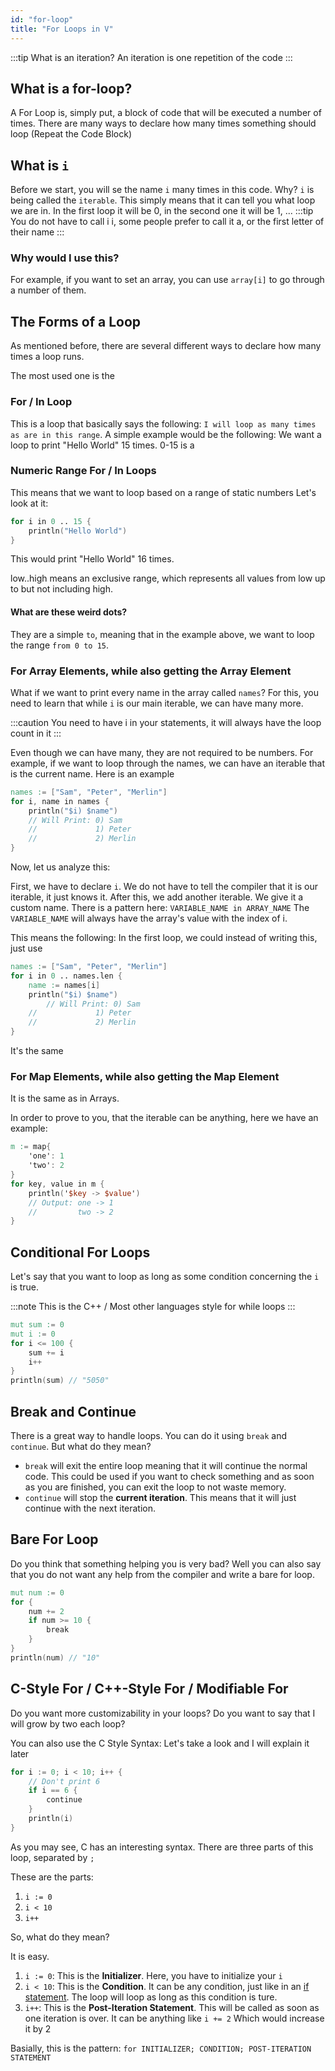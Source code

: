 ```yaml
---
id: "for-loop"
title: "For Loops in V"
---
```


:::tip What is an iteration?
An iteration is one repetition of the code
:::

## What is a for-loop?

A For Loop is, simply put, a block of code that will be executed a number of times.
There are many ways to declare how many times something should loop (Repeat the Code Block)

## What is `i`

Before we start, you will se the name `i` many times in this code. Why? `i` is being called the `iterable`. This simply means that it can tell you what loop we are in. In the first loop it will be 0, in the second one it will be 1, ...
:::tip 
You do not have to call i i, some people prefer to call it a, or the first letter of their name
:::

### Why would I use this?

For example, if you want to set an array, you can use `array[i]` to go through a number of them.

## The Forms of a Loop

As mentioned before, there are several different ways to declare how many times a loop runs.

The most used one is the 

### For / In Loop

This is a loop that basically says the following: `I will loop as many times as are in this range`.
A simple example would be the following: We want a loop to print "Hello World" 15 times. 0-15 is a 

### Numeric Range For / In Loops

This means that we want to loop based on a range of static numbers
Let's look at it:

```v
for i in 0 .. 15 {
    println("Hello World")
}
```
This would print "Hello World" 16 times.

low..high means an exclusive range, which represents all values from low up to but not including high.

#### What are these weird dots?

They are a simple `to`, meaning that in the example above, we want to loop the range `from 0 to 15`.

### For Array Elements, while also getting the Array Element

What if we want to print every name in the array called `names`? For this, you need to learn that while `i` is our main
iterable, we can have many more.

:::caution
You need to have i in your statements, it will always have the loop count in it
:::

Even though we can have many, they are not required to be numbers.
For example, if we want to loop through the names, we can have an iterable that is the current name.
Here is an example

```v
names := ["Sam", "Peter", "Merlin"]
for i, name in names {
    println("$i) $name")
    // Will Print: 0) Sam
    //             1) Peter
    //             2) Merlin
}
```

Now, let us analyze this:

First, we have to declare `i`. We do not have to tell the compiler that it is our iterable, it just knows it.
After this, we add another iterable. We give it a custom name. There is a pattern here: `VARIABLE_NAME in ARRAY_NAME`
The `VARIABLE_NAME` will always have the array's value with the index of i. 

This means the following: In the first loop, we could instead of writing this, just use
```v
names := ["Sam", "Peter", "Merlin"]
for i in 0 .. names.len {
    name := names[i]
    println("$i) $name")
        // Will Print: 0) Sam
    //             1) Peter
    //             2) Merlin
}

```
It's the same

### For Map Elements, while also getting the Map Element

It is the same as in Arrays.

In order to prove to you, that the iterable can be anything, here we have an example:

```v
m := map{
	'one': 1
	'two': 2
}
for key, value in m {
	println('$key -> $value')
	// Output: one -> 1
	//         two -> 2
}
```

## Conditional For Loops

Let's say that you want to loop as long as some condition concerning the `i` is true. 

:::note
This is the C++ / Most other languages style for while loops
:::

```v
mut sum := 0
mut i := 0
for i <= 100 {
	sum += i
	i++
}
println(sum) // "5050"
```

## Break and Continue

There is a great way to handle loops. You can do it using `break` and `continue`. But what do they mean?

- `break` will exit the entire loop meaning that it will continue the normal code. This could be used if you want to check something and as soon as you are finished, you can exit the loop to not waste memory.
- `continue` will stop the **current iteration**. This means that it will just continue with the next iteration.

## Bare For Loop

Do you think that something helping you is very bad? Well you can also say that you do not want any help from the compiler and
write a bare for loop.
```v
mut num := 0
for {
	num += 2
	if num >= 10 {
		break
	}
}
println(num) // "10"
```

## C-Style For / C++-Style For / Modifiable For

Do you want more customizability in your loops? Do you want to say that I will grow by two each loop?

You can also use the C Style Syntax:
Let's take a look and I will explain it later
```v
for i := 0; i < 10; i++ {
	// Don't print 6
	if i == 6 {
		continue
	}
	println(i)
}
```

As you may see, C has an interesting syntax. There are three parts of this loop, separated by `;`

These are the parts:
1. `i := 0`
2. `i < 10`
3. `i++`

So, what do they mean?

It is easy.
1. `i := 0`: This is the **Initializer**. Here, you have to initialize your `i`
2. `i < 10`: This is the **Condition**. It can be any condition, just like in an [if statement](if). The loop will loop as long as this condition is ture.
3. `i++`: This is the **Post-Iteration Statement**. This will be called as soon as one iteration is over. It can be anything like `i += 2` Which would increase it by 2

Basially, this is the pattern: `for INITIALIZER; CONDITION; POST-ITERATION STATEMENT`